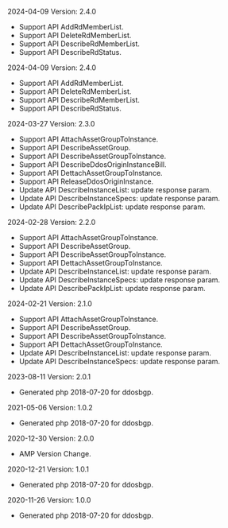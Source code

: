 2024-04-09 Version: 2.4.0
- Support API AddRdMemberList.
- Support API DeleteRdMemberList.
- Support API DescribeRdMemberList.
- Support API DescribeRdStatus.


2024-04-09 Version: 2.4.0
- Support API AddRdMemberList.
- Support API DeleteRdMemberList.
- Support API DescribeRdMemberList.
- Support API DescribeRdStatus.


2024-03-27 Version: 2.3.0
- Support API AttachAssetGroupToInstance.
- Support API DescribeAssetGroup.
- Support API DescribeAssetGroupToInstance.
- Support API DescribeDdosOriginInstanceBill.
- Support API DettachAssetGroupToInstance.
- Support API ReleaseDdosOriginInstance.
- Update API DescribeInstanceList: update response param.
- Update API DescribeInstanceSpecs: update response param.
- Update API DescribePackIpList: update response param.


2024-02-28 Version: 2.2.0
- Support API AttachAssetGroupToInstance.
- Support API DescribeAssetGroup.
- Support API DescribeAssetGroupToInstance.
- Support API DettachAssetGroupToInstance.
- Update API DescribeInstanceList: update response param.
- Update API DescribeInstanceSpecs: update response param.
- Update API DescribePackIpList: update response param.


2024-02-21 Version: 2.1.0
- Support API AttachAssetGroupToInstance.
- Support API DescribeAssetGroup.
- Support API DescribeAssetGroupToInstance.
- Support API DettachAssetGroupToInstance.
- Update API DescribeInstanceList: update response param.
- Update API DescribeInstanceSpecs: update response param.


2023-08-11 Version: 2.0.1
- Generated php 2018-07-20 for ddosbgp.

2021-05-06 Version: 1.0.2
- Generated php 2018-07-20 for ddosbgp.

2020-12-30 Version: 2.0.0
- AMP Version Change.

2020-12-21 Version: 1.0.1
- Generated php 2018-07-20 for ddosbgp.

2020-11-26 Version: 1.0.0
- Generated php 2018-07-20 for ddosbgp.

